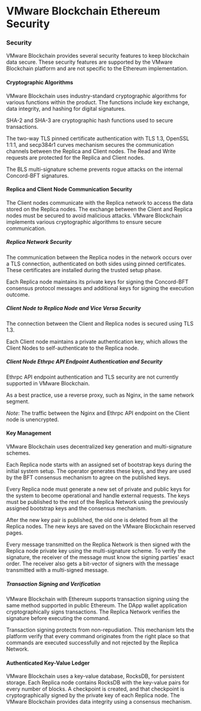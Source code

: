 # VMware Blockchain Ethereum Security

### Security
VMware Blockchain provides several security features to keep blockchain data secure. These security features are supported by the VMware Blockchain platform and are not specific to the Ethereum implementation.

#### Cryptographic Algorithms
VMware Blockchain uses industry-standard cryptographic algorithms for various functions within the product. The functions include key exchange, data integrity, and hashing for digital signatures.

SHA-2 and SHA-3 are cryptographic hash functions used to secure transactions.

The two-way TLS pinned certificate authentication with TLS 1.3, OpenSSL 1:1:1, and secp384r1 curves mechanism secures the communication channels between the Replica and Client nodes. The Read and Write requests are protected for the Replica and Client nodes. 

The BLS multi-signature scheme prevents rogue attacks on the internal Concord-BFT signatures.

#### Replica and Client Node Communication Security
The Client nodes communicate with the Replica network to access the data stored on the Replica nodes. The exchange between the Client and Replica nodes must be secured to avoid malicious attacks. VMware Blockchain implements various cryptographic algorithms to ensure secure communication.

##### Replica Network Security
The communication between the Replica nodes in the network occurs over a TLS connection, authenticated on both sides using pinned certificates. These certificates are installed during the trusted setup phase.

Each Replica node maintains its private keys for signing the Concord-BFT consensus protocol messages and additional keys for signing the execution outcome.

##### Client Node to Replica Node and Vice Versa Security
The connection between the Client and Replica nodes is secured using TLS 1.3.

Each Client node maintains a private authentication key, which allows the Client Nodes to self-authenticate to the Replica node.

##### Client Node Ethrpc API Endpoint Authentication and Security
Ethrpc API endpoint authentication and TLS security are not currently supported in VMware Blockchain.

As a best practice, use a reverse proxy, such as Nginx, in the same network segment.

*Note*: The traffic between the Nginx and Ethrpc API endpoint on the Client node is unencrypted.

#### Key Management
VMware Blockchain uses decentralized key generation and multi-signature schemes.

Each Replica node starts with an assigned set of bootstrap keys during the initial system setup. The operator generates these keys, and they are used by the BFT consensus mechanism to agree on the published keys.

Every Replica node must generate a new set of private and public keys for the system to become operational and handle external requests. The keys must be published to the rest of the Replica Network using the previously assigned bootstrap keys and the consensus mechanism.

After the new key pair is published, the old one is deleted from all the Replica nodes. The new keys are saved on the VMware Blockchain reserved pages.

Every message transmitted on the Replica Network is then signed with the Replica node private key using the multi-signature scheme. To verify the signature, the receiver of the message must know the signing parties' exact order. The receiver also gets a bit-vector of signers with the message transmitted with a multi-signed message.

##### Transaction Signing and Verification
VMware Blockchain with Ethereum supports transaction signing using the same method supported in public Ethereum. The DApp wallet application cryptographically signs transactions. The Replica Network verifies the signature before executing the command.

Transaction signing protects from non-repudiation. This mechanism lets the platform verify that every command originates from the right place so that commands are executed successfully and not rejected by the Replica Network.

#### Authenticated Key-Value Ledger
VMware Blockchain uses a key-value database, RocksDB, for persistent storage. Each Replica node contains RocksDB with the key-value pairs for every number of blocks. A checkpoint is created, and that checkpoint is cryptographically signed by the private key of each Replica node. The VMware Blockchain provides data integrity using a consensus mechanism.